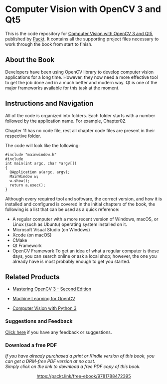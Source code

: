 # Computer Vision with OpenCV 3 and Qt5
This is the code repository for [Computer Vision with OpenCV 3 and Qt5](https://www.packtpub.com/application-development/computer-vision-opencv-3-and-qt5?utm_source=github&utm_medium=repository&utm_campaign=9781788472395), published by [Packt](https://www.packtpub.com/?utm_source=github). It contains all the supporting project files necessary to work through the book from start to finish.
## About the Book
Developers have been using OpenCV library to develop computer vision applications for a long time. However, they now need a more effective tool to get the job done and in a much better and modern way. Qt is one of the major frameworks available for this task at the moment.
## Instructions and Navigation
All of the code is organized into folders. Each folder starts with a number followed by the application name. For example, Chapter02.

Chapter 11 has no code file, rest all chapter code files are present in their respective folder.

The code will look like the following:
```
#include "mainwindow.h"
#include
int main(int argc, char *argv[])
{
  QApplication a(argc, argv);
  MainWindow w;
  w.show();
  return a.exec();
}
```

Although every required tool and software, the correct version, and how it is installed and configured is covered in the initial chapters of the book, the following is a list that can be used as a quick reference:
  * A regular computer with a more recent version of Windows, macOS, or Linux (such as Ubuntu) operating system installed on it.
  * Microsoft Visual Studio (on Windows)
  * Xcode (on macOS)
  * CMake
  * Qt Framework
  * OpenCV Framework
To get an idea of what a regular computer is these days, you can search online or ask a local
shop; however, the one you already have is most probably enough to get you started.

## Related Products
* [Mastering OpenCV 3 - Second Edition](https://www.packtpub.com/application-development/mastering-opencv-3-second-edition?utm_source=github&utm_medium=repository&utm_campaign=9781786467171)

* [Machine Learning for OpenCV](https://www.packtpub.com/big-data-and-business-intelligence/machine-learning-opencv?utm_source=github&utm_medium=repository&utm_campaign=9781783980284)

* [Computer Vision with Python 3](https://www.packtpub.com/application-development/computer-vision-python-3?utm_source=github&utm_medium=repository&utm_campaign=9781788299763)

### Suggestions and Feedback
[Click here](https://docs.google.com/forms/d/e/1FAIpQLSe5qwunkGf6PUvzPirPDtuy1Du5Rlzew23UBp2S-P3wB-GcwQ/viewform) if you have any feedback or suggestions.
### Download a free PDF

 <i>If you have already purchased a print or Kindle version of this book, you can get a DRM-free PDF version at no cost.<br>Simply click on the link to download a free PDF copy of this book.</i>
<p align="center"> <a href="https://packt.link/free-ebook/9781788472395">https://packt.link/free-ebook/9781788472395 </a> </p>